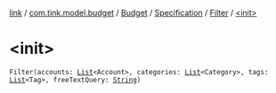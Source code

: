 [link](../../../../index.md) / [com.tink.model.budget](../../../index.md) / [Budget](../../index.md) / [Specification](../index.md) / [Filter](index.md) / [&lt;init&gt;](./-init-.md)

# &lt;init&gt;

`Filter(accounts: `[`List`](https://kotlinlang.org/api/latest/jvm/stdlib/kotlin.collections/-list/index.html)`<Account>, categories: `[`List`](https://kotlinlang.org/api/latest/jvm/stdlib/kotlin.collections/-list/index.html)`<Category>, tags: `[`List`](https://kotlinlang.org/api/latest/jvm/stdlib/kotlin.collections/-list/index.html)`<Tag>, freeTextQuery: `[`String`](https://kotlinlang.org/api/latest/jvm/stdlib/kotlin/-string/index.html)`)`